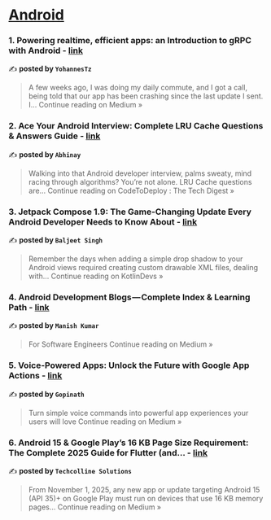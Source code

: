 
<h1><a href=https://medium.com/tag/android/recommended target="_blank" rel="noopener noreferrer">Android</a></h1>
<h3>1. Powering realtime, efficient apps: an Introduction to gRPC with Android - <a href="https://medium.com/@yohannesTz/powering-realtime-efficient-apps-an-introduction-to-grpc-with-android-1cb8dc9aca2b?source=rss------android-5" target="_blank" rel="noopener noreferrer">link</a></h3>

✍️ **posted by `YohannesTz`**

<blockquote>A few weeks ago, I was doing my daily commute, and I got a call, being told that our app has been crashing since the last update I sent. I…
Continue reading on Medium »</blockquote>

<h3>2. Ace Your Android Interview: Complete LRU Cache Questions & Answers Guide - <a href="https://medium.com/codetodeploy/ace-your-android-interview-complete-lru-cache-questions-answers-guide-e540965b2bd2?source=rss------android-5" target="_blank" rel="noopener noreferrer">link</a></h3>

✍️ **posted by `Abhinay`**

<blockquote>Walking into that Android developer interview, palms sweaty, mind racing through algorithms? You’re not alone. LRU Cache questions are…
Continue reading on CodeToDeploy : The Tech Digest »</blockquote>

<h3>3. Jetpack Compose 1.9: The Game-Changing Update Every Android Developer Needs to Know About - <a href="https://medium.com/kotlindevs/jetpack-compose-1-9-the-game-changing-update-every-android-developer-needs-to-know-about-14a9b995da70?source=rss------android-5" target="_blank" rel="noopener noreferrer">link</a></h3>

✍️ **posted by `Baljeet Singh`**

<blockquote>Remember the days when adding a simple drop shadow to your Android views required creating custom drawable XML files, dealing with…
Continue reading on KotlinDevs »</blockquote>

<h3>4. Android Development Blogs — Complete Index & Learning Path - <a href="https://medium.com/@manishkumar_75473/android-development-blogs-complete-index-learning-path-f78c3343eee3?source=rss------android-5" target="_blank" rel="noopener noreferrer">link</a></h3>

✍️ **posted by `Manish Kumar`**

<blockquote>For Software Engineers
Continue reading on Medium »</blockquote>

<h3>5. Voice-Powered Apps: Unlock the Future with Google App Actions - <a href="https://medium.com/@sivagopi14366/voice-powered-apps-unlock-the-future-with-google-app-actions-d2cdd59a92ae?source=rss------android-5" target="_blank" rel="noopener noreferrer">link</a></h3>

✍️ **posted by `Gopinath`**

<blockquote>Turn simple voice commands into powerful app experiences your users will love
Continue reading on Medium »</blockquote>

<h3>6. Android 15 & Google Play’s 16 KB Page Size Requirement: The Complete 2025 Guide for Flutter (and… - <a href="https://medium.com/@techcollinesolutions/android-15-google-plays-16-kb-page-size-requirement-the-complete-2025-guide-for-flutter-and-9f5ecee713a5?source=rss------android-5" target="_blank" rel="noopener noreferrer">link</a></h3>

✍️ **posted by `Techcolline Solutions`**

<blockquote>From November 1, 2025, any new app or update targeting Android 15 (API 35)+ on Google Play must run on devices that use 16 KB memory pages…
Continue reading on Medium »</blockquote>

